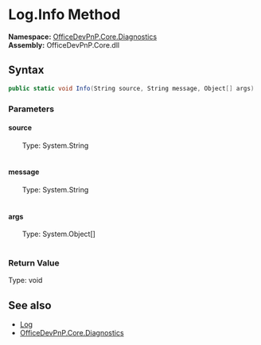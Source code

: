 # Log.Info Method  
  

**Namespace:** [OfficeDevPnP.Core.Diagnostics](OfficeDevPnP.Core.Diagnostics.md)  
**Assembly:** OfficeDevPnP.Core.dll  
## Syntax
```C#
public static void Info(String source, String message, Object[] args)
```
### Parameters
#### source  
&emsp;&emsp;Type: System.String  
&emsp;&emsp;  

  

#### message  
&emsp;&emsp;Type: System.String  
&emsp;&emsp;  

  

#### args  
&emsp;&emsp;Type: System.Object[]  
&emsp;&emsp;  

  

### Return Value
Type: void  

## See also
- [Log](OfficeDevPnP.Core.Diagnostics.Log.md) 
- [OfficeDevPnP.Core.Diagnostics](OfficeDevPnP.Core.Diagnostics.md) 
